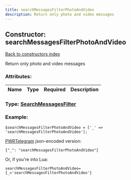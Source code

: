 ```yaml
---
title: searchMessagesFilterPhotoAndVideo
description: Return only photo and video messages
---
```

## Constructor: searchMessagesFilterPhotoAndVideo  
[Back to constructors index](index.md)



Return only photo and video messages

### Attributes:

| Name     |    Type       | Required | Description |
|----------|---------------|----------|-------------|



### Type: [SearchMessagesFilter](../types/SearchMessagesFilter.md)


### Example:

```
$searchMessagesFilterPhotoAndVideo = ['_' => 'searchMessagesFilterPhotoAndVideo'];
```  

[PWRTelegram](https://pwrtelegram.xyz) json-encoded version:

```
{"_": "searchMessagesFilterPhotoAndVideo"}
```


Or, if you're into Lua:  


```
searchMessagesFilterPhotoAndVideo={_='searchMessagesFilterPhotoAndVideo'}

```


